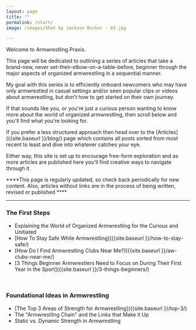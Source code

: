 ```yaml
---
layout: page
title: ""
permalink: /start/
image: /images/Shot by Jackson Ruckar - 65.jpg

---
```


Welcome to Armwrestling Praxis. 

This page will be dedicated to outlining a series of articles that take a brand-new, never set-their-elbow-on-a-table-before, beginner through the major aspects of organized armwrestling in a sequential manner. 

My goal with this series is to efficiently onboard newcomers who may have only armwrestled in casual settings and/or seen popular clips or videos about armwrestling, but don’t how to get started on their own journey.

If that sounds like you, or you're just a curious person wanting to know more about the world of organized armwrestling, then scroll below and you'll find what you're looking for.


If you prefer a less structured approach then head over to the [Articles]({{site.baseurl }}/blog/) page which contains all posts sorted from most recent to least and dive into whatever catches your eye. 

Either way, this site is set up to encourage free-form exploration and as more articles are published here you’ll find creative ways to navigate through it.


****This page is regularly updated, so check back periodically for new content. Also, articles without links are in the process of being written, revised or published ****


***

### The First Steps

* Explaining the World of Organized Armwrestling for the Curious and Unitiated
* [How To Stay Safe While Armwrestling]({{site.baseurl }}/how-to-stay-safe/)
* [How Do I Find Armwrestling Clubs Near Me?]({{site.baseurl }}/aw-clubs-near-me/)
* [3 Things Beginner Armwrestlers Need to Focus on During Their First Year in the Sport]({{site.baseurl }}/3-things-beginners/)

<br>

### Foundational Ideas in Armwrestling

* [The Top 3 Areas of Strength for Armwrestling]({{site.baseurl }}/top-3/)
* The "Armwrestling Chain" and the Links that Make it Up
* Static vs. Dynamic Strength in Armwrestling

